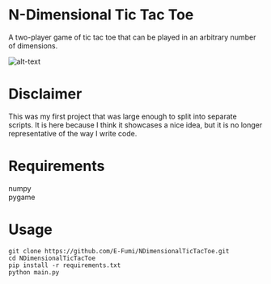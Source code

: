 # N-Dimensional Tic Tac Toe
A two-player game of tic tac toe that can be played in an arbitrary number of dimensions.

![alt-text](https://i.im.ge/2021/11/07/oEpLuW.gif)

# Disclaimer

This was my first project that was large enough to split into separate scripts.
It is here because I think it showcases a nice idea, but it is no longer representative of the way I write code.

# Requirements

numpy<br/>
pygame

# Usage

`git clone https://github.com/E-Fumi/NDimensionalTicTacToe.git`<br/>
`cd NDimensionalTicTacToe`<br/>
`pip install -r requirements.txt`<br/>
`python main.py`
